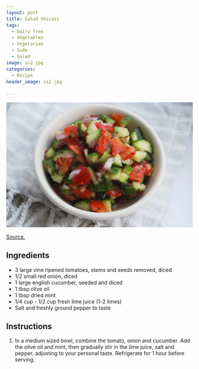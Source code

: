 ```yaml
---
layout: post
title: Salad Shirazi
tags:
  - Dairy free
  - Vegetables
  - Vegetarian
  - Side
  - Salad
image: ss2.jpg
categories:
  - Recipe
header_image: ss2.jpg

---
```


![Image of Salad Shirazi.](/upload/ss2.jpg)

[Source.](http://www.mypersiankitchen.com/salad-shirazi-persian-salad-from-city-of-shiraz/)

## Ingredients

- 3 large vine ripened tomatoes, stems and seeds removed, diced
- 1/2 small red onion, diced
- 1 large english cucumber, seeded and diced
- 1 tbsp olive oil
- 1 tbsp dried mint
- 1/4 cup - 1/2 cup fresh lime juice (1-2 limes)
- Salt and freshly ground pepper to taste

## Instructions

1. In a medium sized bowl, combine the tomato, onion and cucumber. Add the olive oil and mint, then gradually stir in the lime juice, salt and pepper, adjusting to your personal taste. Refrigerate for 1 hour before serving.





